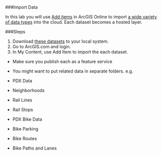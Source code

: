 ###Import Data

In this lab you will use [Add items](http://doc.arcgis.com/en/arcgis-online/share-maps/add-items.htm) in ArcGIS Online to import [a wide variety of data types](http://doc.arcgis.com/en/arcgis-online/share-maps/supported-items.htm) into the cloud. Each dataset becomes a hosted layer.

###Steps

1. Download [these datasets](./downloads) to your local system. 
2. Go to ArcGIS.com and login.
3. In My Content, use Add Item to import the each dataset. 

* Make sure you publish each as a feature service
* You might want to put related data in separate folders. e.g. 
  
* PDX Data
 * Neighborhoods
 * Rail Lines
 * Rail Stops
  
* PDX Bike Data
 * Bike Parking
 * Bike Routes
 * Bike Paths and Lanes


